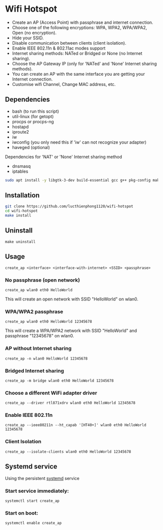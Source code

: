 # Wifi Hotspot

* Create an AP (Access Point) with passphrase and internet connection.
* Choose one of the following encryptions: WPA, WPA2, WPA/WPA2, Open (no encryption).
* Hide your SSID.
* Disable communication between clients (client isolation).
* Enable IEEE 802.11n & 802.11ac modes support
* Internet sharing methods: NATed or Bridged or None (no Internet sharing).
* Choose the AP Gateway IP (only for 'NATed' and 'None' Internet sharing methods).
* You can create an AP with the same interface you are getting your Internet connection.
* Customise wifi Channel, Change MAC address, etc.

## Dependencies

- bash (to run this script)
- util-linux (for getopt)
- procps or procps-ng
- hostapd
- iproute2
- iw
- iwconfig (you only need this if 'iw' can not recognize your adapter)
- haveged (optional)

Dependencies for 'NAT' or 'None' Internet sharing method

- dnsmasq
- iptables

```bash
sudo apt install -y libgtk-3-dev build-essential gcc g++ pkg-config make hostapd libqrencode-dev libpng-dev
```

## Installation

```bash
git clone https://github.com/lucthienphong1120/wifi-hotspot
cd wifi-hotspot
make install
```

## Uninstall

```
make uninstall
```

## Usage

```
create_ap <interface> <interface-with-internet> <SSID> <passphrase>
```

### No passphrase (open network)

```
create_ap wlan0 eth0 HelloWorld
```

This will create an open network with SSID "HelloWorld" on wlan0.

### WPA/WPA2 passphrase

```
create_ap wlan0 eth0 HelloWorld 12345678
```

This will create a WPA/WPA2 network with SSID "HelloWorld" and passphrase "12345678" on wlan0.

### AP without Internet sharing

```
create_ap -n wlan0 HelloWorld 12345678
```

### Bridged Internet sharing

```
create_ap -m bridge wlan0 eth0 HelloWorld 12345678
```

### Choose a different WiFi adapter driver

```
create_ap --driver rtl871xdrv wlan0 eth0 HelloWorld 12345678
```

### Enable IEEE 802.11n

```
create_ap --ieee80211n --ht_capab '[HT40+]' wlan0 eth0 HelloWorld 12345678
```

### Client Isolation

```
create_ap --isolate-clients wlan0 eth0 HelloWorld 12345678
```


## Systemd service
Using the persistent [systemd](https://wiki.archlinux.org/index.php/systemd#Basic_systemctl_usage) service

### Start service immediately:

```
systemctl start create_ap
```

### Start on boot:

```
systemctl enable create_ap
```
